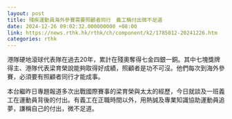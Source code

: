 ```yaml
---
layout: post
title: 殘疾運動員海外參賽需要照顧者同行　義工稱付出微不足道
date: 2024-12-26 09:02:32.000000000 +08:00
link: https://news.rthk.hk/rthk/ch/component/k2/1785012-20241226.htm
categories: rthk
---
```


港隊硬地滾球代表隊在過去20年，累計在殘奧奪得七金四銀一銅。其中七塊獎牌得主、港隊代表梁育榮說能夠取得好成績，照顧者是功不可沒。他們每次到海外參賽，必須要有照顧者同行才能成事。

本台繼昨日專題報道多次出戰國際賽事的梁育榮與太太的經歷，今日就談及一班義工在運動員背後的付出。有義工在正職時間以外，用熱誠及專業知識協助運動員追夢，謙稱自己的付出，微不足道。
